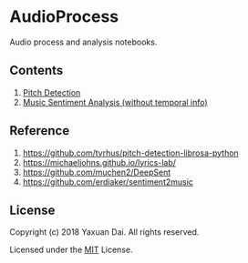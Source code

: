 # AudioProcess
Audio process and analysis notebooks.

## Contents

1. [Pitch Detection](pitch_detection.ipynb)
2. [Music Sentiment Analysis (without temporal info)](music_sentiment_analysis.ipynb)

## Reference
1. <https://github.com/tyrhus/pitch-detection-librosa-python>
2. <https://michaeljohns.github.io/lyrics-lab/>
3. <https://github.com/muchen2/DeepSent>
4. <https://github.com/erdiaker/sentiment2music>

## License

Copyright (c) 2018 Yaxuan Dai. All rights reserved.

Licensed under the [MIT](LICENSE.txt) License.
